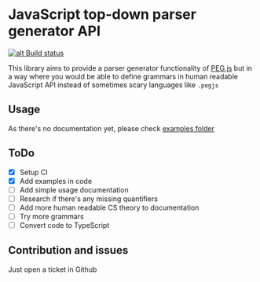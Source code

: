 # JavaScript top-down parser generator API

[![alt Build status](https://api.travis-ci.com/ralekna/td-parser.svg?branch=master "Build status")](https://travis-ci.com/ralekna/td-parser)

This library aims to provide a parser generator functionality of [PEG.js](https://github.com/pegjs/pegjs) 
but in a way where you would be able to define grammars in human readable JavaScript API instead of sometimes scary languages like `.pegjs`

## Usage

As there's no documentation yet, please check [examples folder](https://github.com/ralekna/td-parser/tree/master/src/examples) 

## ToDo

- [x] Setup CI 
- [x] Add examples in code 
- [ ] Add simple usage documentation 
- [ ] Research if there's any missing quantifiers  
- [ ] Add more human readable CS theory to documentation  
- [ ] Try more grammars
- [ ] Convert code to TypeScript

## Contribution and issues

Just open a ticket in Github
